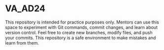 # VA_AD24
This repository is intended for practice purposes only. Mentors can use this space to experiment with Git commands, commit changes, and learn about version control. Feel free to create new branches, modify files, and push your commits. This repository is a safe environment to make mistakes and learn from them.
